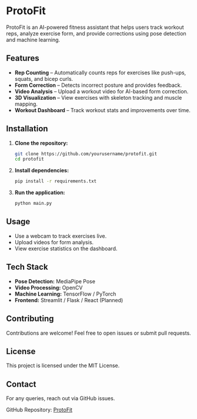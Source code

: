 # ProtoFit

ProtoFit is an AI-powered fitness assistant that helps users track workout reps, analyze exercise form, and provide corrections using pose detection and machine learning.

## Features

-  **Rep Counting** – Automatically counts reps for exercises like push-ups, squats, and bicep curls.
-  **Form Correction** – Detects incorrect posture and provides feedback.
-  **Video Analysis** – Upload a workout video for AI-based form correction.
-  **3D Visualization** – View exercises with skeleton tracking and muscle mapping.
-  **Workout Dashboard** – Track workout stats and improvements over time.

## Installation

1. **Clone the repository:**
   ```bash
   git clone https://github.com/yourusername/protofit.git
   cd protofit
   ```

2. **Install dependencies:**
   ```bash
   pip install -r requirements.txt
   ```

3. **Run the application:**
   ```bash
   python main.py
   ```

## Usage

- Use a webcam to track exercises live.
- Upload videos for form analysis.
- View exercise statistics on the dashboard.

## Tech Stack

- **Pose Detection:** MediaPipe Pose
- **Video Processing:** OpenCV
- **Machine Learning:** TensorFlow / PyTorch
- **Frontend:** Streamlit / Flask / React (Planned)

## Contributing

Contributions are welcome! Feel free to open issues or submit pull requests.

## License

This project is licensed under the MIT License.

## Contact

For any queries, reach out via GitHub issues.

GitHub Repository: [ProtoFit](https://github.com/dewangsahuji/protofit)

